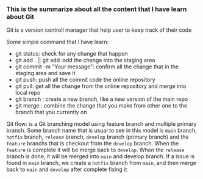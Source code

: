 ### This is the summarize about all the content that I have learn about Git

Git is a version controll manager that help user to keep track of their code

Some simple command that I have learn:
- git status: check for  any change that happen
- git add . || git add <path to file>:add the change into the staging area
- git commit -m "Your message": confirm all the change that in the staging area and save it
- git push: push all the commit code the online repository
- git pull: get all the change from the online repository and merge into local repo
- git branch <new branch name>: create a new branch, like a new version of the main repo
- git merge <branch you want to merge>: combine the change that you make from other one to the branch that you currently on

Git flow: is a Git branching model using feature branch and multiple primary branch. Some branch name that is usual
to see in this model is `main` branch, `hotfix` branch, `release` branch, `develop` branch (primary branch) and 
the `feature` branchs that is checkout from the `develop` branch. When the `feature` is complete it will be merge 
back to `develop`. When the `release` branch is done, it will be merged into `main` and develop branch. If a issue 
is found in `main` branch, we create a `hotfix` branch from `main`, and then merge back to `main` and `develop` after 
complete fixing it  

